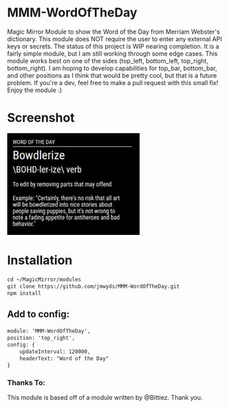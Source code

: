 # MMM-WordOfTheDay
Magic Mirror Module to show the Word of the Day from Merriam Webster's dictionary. This module does NOT require the user to enter any external API keys or secrets. The status of this project is WIP nearing completion. It is a fairly simple module, but I am still working through some edge cases.
This module works best on one of the sides (top_left, bottom_left, top_right, bottom_right). I am hoping to develop capabilities for top_bar, bottom_bar, and other positions as I think that would be pretty cool, but that is a future problem. If you're a dev, feel free to make a pull request with this small fix!
Enjoy the module :)

# Screenshot
![Image of Word of the Day Module](wotdPic.png)


# Installation
```
cd ~/MagicMirror/modules
git clone https://github.com/jmwyds/MMM-WordOfTheDay.git
npm install
```

## Add to config:
```
module: 'MMM-WordOfTheDay',
position: 'top_right',
config: {
	updateInterval: 120000,
	headerText: "Word of the Day"
}
```

### Thanks To:
This module is based off of a module written by @Bittiez. Thank you.
